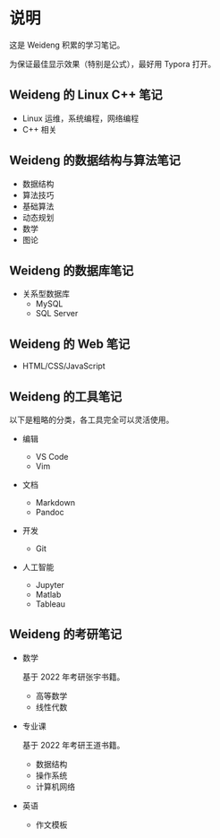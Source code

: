 # 说明

这是 Weideng 积累的学习笔记。

为保证最佳显示效果（特别是公式），最好用 Typora 打开。

## Weideng 的 Linux C++ 笔记

- Linux 运维，系统编程，网络编程
- C++ 相关

## Weideng 的数据结构与算法笔记

- 数据结构
- 算法技巧
- 基础算法
- 动态规划
- 数学
- 图论

## Weideng 的数据库笔记

- 关系型数据库
	- MySQL
	- SQL Server


## Weideng 的 Web 笔记

- HTML/CSS/JavaScript

## Weideng 的工具笔记

以下是粗略的分类，各工具完全可以灵活使用。

- 编辑
	- VS Code
	- Vim

- 文档
	- Markdown
	- Pandoc

- 开发
	- Git

- 人工智能
	- Jupyter
	- Matlab
	- Tableau


## Weideng 的考研笔记

- 数学

	基于 2022 年考研张宇书籍。

	- 高等数学
	- 线性代数

- 专业课

	基于 2022 年考研王道书籍。

	- 数据结构
	- 操作系统
	- 计算机网络

- 英语

	- 作文模板
